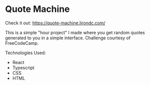 # Quote Machine

Check it out: https://quote-machine.lirondc.com/

This is a simple "hour project" I made where you get random quotes generated to you in a simple interface. Challenge courtesy of FreeCodeCamp.

Technologies Used:
- React
- Typescript
- CSS
- HTML